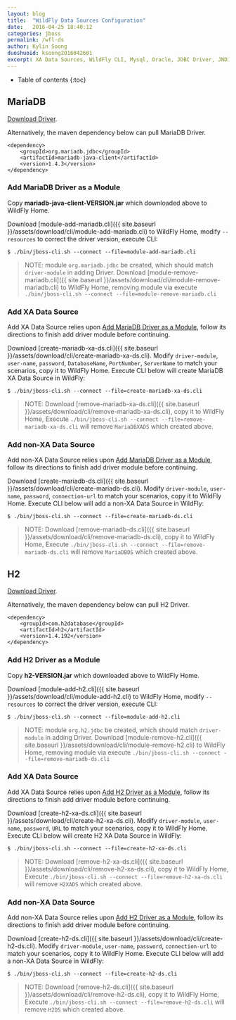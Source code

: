 ```yaml
---
layout: blog
title:  "WildFly Data Sources Configuration"
date:   2016-04-25 18:40:12
categories: jboss
permalink: /wfl-ds
author: Kylin Soong
duoshuoid: ksoong2016042601
excerpt: XA Data Sources, WildFly CLI, Mysql, Oracle, JDBC Driver, JNDI
---
```


* Table of contents
{:toc}

## MariaDB

[Download Driver](https://downloads.mariadb.org/connector-java/).

Alternatively, the maven dependency below can pull MariaDB Driver.

~~~
<dependency>
    <groupId>org.mariadb.jdbc</groupId>	
    <artifactId>mariadb-java-client</artifactId>
    <version>1.4.3</version>
</dependency>
~~~

### Add MariaDB Driver as a Module

Copy **mariadb-java-client-VERSION.jar** which downloaded above to WildFly Home.

Download [module-add-mariadb.cli]({{ site.baseurl }}/assets/download/cli/module-add-mariadb.cli) to WildFly Home, modify `--resources` to correct the driver version, execute CLI:

~~~
$ ./bin/jboss-cli.sh --connect --file=module-add-mariadb.cli
~~~

> NOTE: module `org.mariadb.jdbc` be created, which should match `driver-module` in adding Driver. Download [module-remove-mariadb.cli]({{ site.baseurl }}/assets/download/cli/module-remove-mariadb.cli) to WildFly Home, removing module via execute `./bin/jboss-cli.sh --connect --file=module-remove-mariadb.cli`

### Add XA Data Source

Add XA Data Source relies upon [Add MariaDB Driver as a Module](#add-mariadb-driver-as-a-module), follow its directions to finish add driver module before continuing.

Download [create-mariadb-xa-ds.cli]({{ site.baseurl }}/assets/download/cli/create-mariadb-xa-ds.cli). Modify `driver-module`, `user-name`, `password`, `DatabaseName`, `PortNumber`, `ServerName` to match your scenarios, copy it to WildFly Home. Execute CLI below will create MariaDB XA Data Source in WildFly:

~~~
$ ./bin/jboss-cli.sh --connect --file=create-mariadb-xa-ds.cli
~~~

> NOTE: Download [remove-mariadb-xa-ds.cli]({{ site.baseurl }}/assets/download/cli/remove-mariadb-xa-ds.cli), copy it to WildFly Home, Execute `./bin/jboss-cli.sh --connect --file=remove-mariadb-xa-ds.cli` will remove `MariaDBXADS` which created above.

### Add non-XA Data Source

Add non-XA Data Source relies upon [Add MariaDB Driver as a Module](#add-mariadb-driver-as-a-module), follow its directions to finish add driver module before continuing.

Download [create-mariadb-ds.cli]({{ site.baseurl }}/assets/download/cli/create-mariadb-ds.cli). Modify `driver-module`, `user-name`, `password`, `connection-url` to match your scenarios, copy it to WildFly Home. Execute CLI below will add a non-XA Data Source in WildFly:

~~~
$ ./bin/jboss-cli.sh --connect --file=create-mariadb-ds.cli
~~~

> NOTE: Download [remove-mariadb-ds.cli]({{ site.baseurl }}/assets/download/cli/remove-mariadb-ds.cli), copy it to WildFly Home, Execute `./bin/jboss-cli.sh --connect --file=remove-mariadb-ds.cli` will remove `MariaDBDS` which created above.

## H2

[Download Driver](http://www.h2database.com/html/download.html).

Alternatively, the maven dependency below can pull H2 Driver.

~~~
<dependency>
    <groupId>com.h2database</groupId>
    <artifactId>h2</artifactId>
    <version>1.4.192</version>
</dependency>
~~~

### Add H2 Driver as a Module

Copy **h2-VERSION.jar** which downloaded above to WildFly Home.

Download [module-add-h2.cli]({{ site.baseurl }}/assets/download/cli/module-add-h2.cli) to WildFly Home, modify `--resources` to correct the driver version, execute CLI:

~~~
$ ./bin/jboss-cli.sh --connect --file=module-add-h2.cli
~~~

> NOTE: module `org.h2.jdbc` be created, which should match `driver-module` in adding Driver. Download [module-remove-h2.cli]({{ site.baseurl }}/assets/download/cli/module-remove-h2.cli) to WildFly Home, removing module via execute `./bin/jboss-cli.sh --connect --file=remove-mariadb-ds.cli`

### Add XA Data Source

Add XA Data Source relies upon [Add H2 Driver as a Module](#add-h2-driver-as-a-module), follow its directions to finish add driver module before continuing.

Download [create-h2-xa-ds.cli]({{ site.baseurl }}/assets/download/cli/create-h2-xa-ds.cli). Modify `driver-module`, `user-name`, `password`, `URL` to match your scenarios, copy it to WildFly Home. Execute CLI below will create H2 XA Data Source in WildFly:

~~~
$ ./bin/jboss-cli.sh --connect --file=create-h2-xa-ds.cli
~~~

> NOTE: Download [remove-h2-xa-ds.cli]({{ site.baseurl }}/assets/download/cli/remove-h2-xa-ds.cli), copy it to WildFly Home, Execute `./bin/jboss-cli.sh --connect --file=remove-h2-xa-ds.cli` will remove `H2XADS` which created above.

### Add non-XA Data Source

Add non-XA Data Source relies upon [Add H2 Driver as a Module](#add-h2-driver-as-a-module), follow its directions to finish add driver module before continuing.

Download [create-h2-ds.cli]({{ site.baseurl }}/assets/download/cli/create-h2-ds.cli). Modify `driver-module`, `user-name`, `password`, `connection-url` to match your scenarios, copy it to WildFly Home. Execute CLI below will add a non-XA Data Source in WildFly:

~~~
$ ./bin/jboss-cli.sh --connect --file=create-h2-ds.cli
~~~

> NOTE: Download [remove-h2-ds.cli]({{ site.baseurl }}/assets/download/cli/remove-h2-ds.cli), copy it to WildFly Home, Execute `./bin/jboss-cli.sh --connect --file=remove-h2-ds.cli` will remove `H2DS` which created above.
